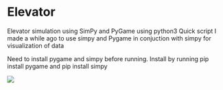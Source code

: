# Elevator

Elevator simulation using SimPy and PyGame using python3
Quick script I made a while ago to use simpy and Pygame in conjuction with simpy for visualization of data

Need to install pygame and simpy before running. 
Install by running pip install pygame and pip install simpy

![](Github_Elevator.gif)
